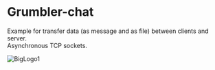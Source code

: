 # Grumbler-chat


Example for transfer data (as message and as file) between clients and server.  
Asynchronous TCP sockets.


![BigLogo1](https://user-images.githubusercontent.com/30021708/150487405-46fef70c-894c-4ffb-a5a1-229e1dd5596e.png)
